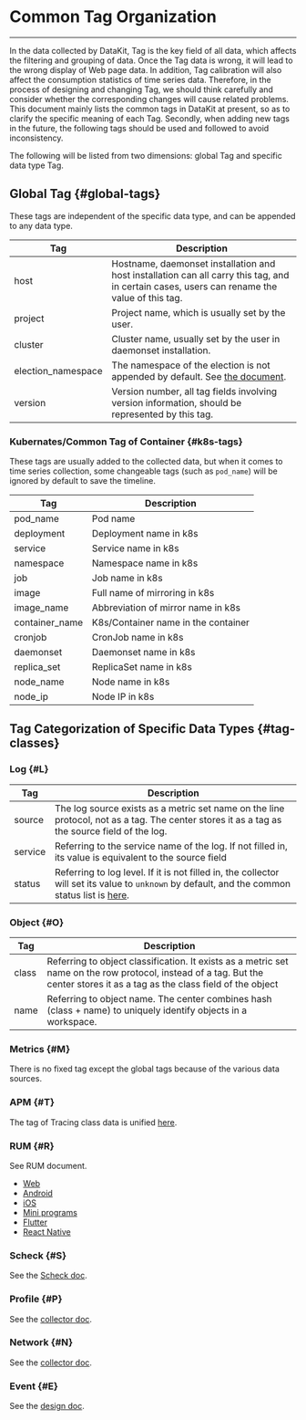 # Common Tag Organization
---

In the data collected by DataKit, Tag is the key field of all data, which affects the filtering and grouping of data. Once the Tag data is wrong, it will lead to the wrong display of Web page data. In addition, Tag calibration will also affect the consumption statistics of time series data. Therefore, in the process of designing and changing Tag, we should think carefully and consider whether the corresponding changes will cause related problems. This document mainly lists the common tags in DataKit at present, so as to clarify the specific meaning of each Tag. Secondly, when adding new tags in the future, the following tags should be used and followed to avoid inconsistency.

The following will be listed from two dimensions: global Tag and specific data type Tag.

## Global Tag {#global-tags}

These tags are independent of the specific data type, and can be appended to any data type.

| Tag                | Description                                                                                                |
| ---                | ---                                                                                                 |
| host               | Hostname, daemonset installation and host installation can all carry this tag, and in certain cases, users can rename the value of this tag. |
| project            | Project name, which is usually set by the user.                                                                          |
| cluster            | Cluster name, usually set by the user in daemonset installation.                                                         |
| election_namespace | The namespace of the election is not appended by default. See [the document](datakit-daemonset-deploy.md#env-elect).                   |
| version            | Version number, all tag fields involving version information, should be represented by this tag.                                          |

### Kubernates/Common Tag of Container {#k8s-tags}

These tags are usually added to the collected data, but when it comes to time series collection, some changeable tags (such as `pod_name`) will be ignored by default to save the timeline.

| Tag            | Description                    |
| ---            | ---                     |
| pod_name       | Pod name               |
| deployment     | Deployment name in k8s |
| service        | Service name in k8s    |
| namespace      | Namespace name in k8s  |
| job            | Job name in k8s        |
| image          | Full name of mirroring in k8s    |
| image_name     | Abbreviation of mirror name in k8s        |
| container_name | K8s/Container name in the container      |
| cronjob        | CronJob name in k8s    |
| daemonset      | Daemonset name in k8s  |
| replica_set    | ReplicaSet name in k8s|
| node_name      | Node name in k8s       |
| node_ip        | Node IP in k8s          |

## Tag Categorization of Specific Data Types  {#tag-classes}

### Log {#L}

| Tag                | Description                                                                                                |
| ---                | ---                                                                                                 |
| source | The log source exists as a metric set name on the line protocol, not as a tag. The center stores it as a tag as the source field of the log. |
| service | Referring to the service name of the log. If not filled in, its value is equivalent to the source field |
| status | Referring to log level. If it is not filled in, the collector will set its value to  `unknown` by default, and the common status list is [here](logging.md#status). |

### Object {#O}

| Tag                | Description                                                                                                |
| ---                | ---                                                                                                 |
| class | Referring to object classification. It exists as a metric set name on the row protocol, instead of a tag. But the center stores it as a tag as the class field of the object |
| name | Referring to object name. The center combines hash (class + name) to uniquely identify objects in a workspace. |

### Metrics {#M}

There is no fixed tag except the global tags because of the various data sources.

### APM {#T}

The tag of Tracing class data is unified [here](ddtrace.md#measurements).

### RUM {#R}

See RUM document.

- [Web](../real-user-monitoring/web/app-data-collection.md)
- [Android](../real-user-monitoring/android/app-data-collection.md)
- [iOS](../real-user-monitoring/ios/app-data-collection.md)
- [Mini programs](../real-user-monitoring/miniapp/app-data-collection.md)
- [Flutter](../real-user-monitoring/flutter/app-data-collection.md)
- [React Native](../real-user-monitoring/react-native/app-data-collection.md)

### Scheck {#S}

See the [Scheck doc](../scheck/scheck-how-to.md).

### Profile {#P}

See the [collector doc](profile.md#measurements).

### Network {#N}

See the [collector doc](ebpf.md#measurements).

### Event {#E}

See the [design doc](../events/generating.md).
